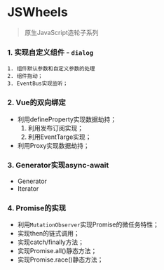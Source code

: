 # JSWheels
> 原生JavaScript造轮子系列

### 1. 实现自定义组件 - `dialog`
    1. 组件默认参数和自定义参数的处理
    2. 组件拖动；
    3. EventBus实现监听；

### 2. Vue的双向绑定
* 利用defineProperty实现数据劫持；
    1. 利用发布订阅实现；
    2. 利用EventTarge实现；
* 利用Proxy实现数据劫持；

### 3. Generator实现async-await
* Generator
* Iterator

### 4. Promise的实现
* 利用`MutationObserver`实现Promise的微任务特性；
* 实现then的链式调用；
* 实现catch/finally方法；
* 实现Promise.all()静态方法；
* 实现Promise.race()静态方法；
